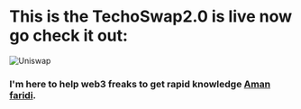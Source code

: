 # This is the TechoSwap2.0 is live now go check it out: 
![Uniswap](https://i.ibb.co/GV4ZBpG/Thumbnail-9.png)

### I'm here to help web3 freaks to get rapid knowledge [Aman faridi](https://kronozz1.github.io).
